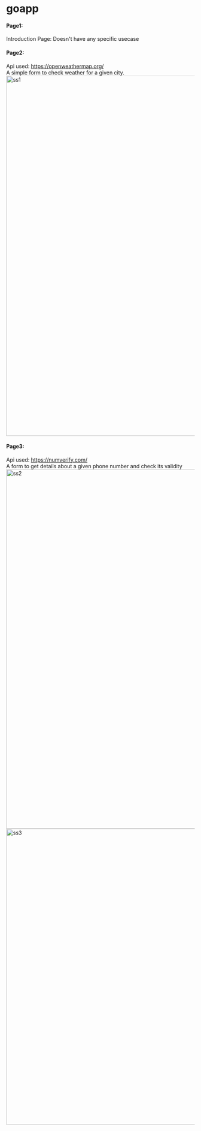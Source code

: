 # goapp
#### Page1:
Introduction Page: Doesn't have any specific usecase
#### Page2:
Api used: https://openweathermap.org/
<br>
A simple form to check weather for a given city.
<img width="960" alt="ss1" src="https://user-images.githubusercontent.com/51047153/117948878-2e816980-b32f-11eb-96fd-7e8d1ae5647f.PNG">
#### Page3:
Api used: https://numverify.com/
<br>
A form to get details about a given phone number and check its validity
<img width="958" alt="ss2" src="https://user-images.githubusercontent.com/51047153/117948928-3b05c200-b32f-11eb-8abc-3345fc8e1cb5.PNG">
<img width="789" alt="ss3" src="https://user-images.githubusercontent.com/51047153/117948960-435dfd00-b32f-11eb-8bdd-8007de3e9d62.PNG">

